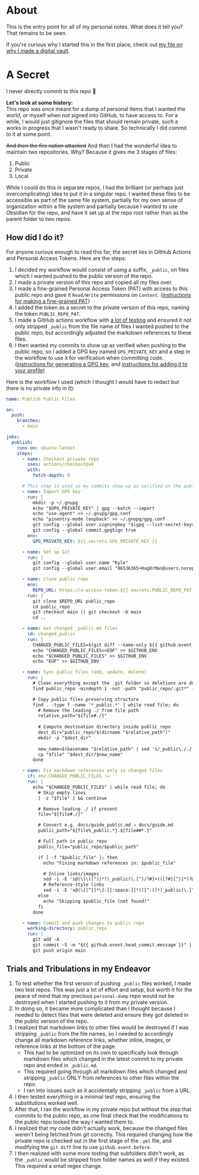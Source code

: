 # About
This is the entry point for all of my personal notes. What does it tell you? That remains to be seen.

If you're curious why I started this in the first place, check out [my file on why I made a digital vault](notes/WhyADigitalVault.md).

# A Secret
I never directly commit to this repo :exploding_head:

**Let's look at some history:**  
This repo was once meant for a dump of personal items that I wanted the world, or myself when not signed into GitHub, to have access to. For a while, I would just gitignore the files that should remain private, such a works in progress that I wasn't ready to share. So technically I did commit to it at some point.

~~And then the fire nation attacked~~ And then I had the wonderful idea to maintain two repositories. Why? Because it gives me 3 stages of files:
1. Public
2. Private
3. Local

While I could do this in separate repos, I had the brilliant (or perhaps just overcomplicating) idea to put it in a singular repo. I wanted these files to be accessible as part of the same file system, partially for my own sense of organization within a file system and partially because I wanted to use Obsidian for the repo, and have it set up at the repo root rather than as the parent folder to two repos.

## How did I do it?
For anyone curious enough to read this far, the secret lies in GitHub Actions and Personal Access Tokens. Here are the steps:
1. I decided my workflow would consist of using a suffix, `_public`, on files which I wanted pushed to the public version of the repo.
2. I made a private version of this repo and copied all my files over.
3. I made a fine-grained Personal Access Token (PAT) with access to this public repo and gave it `Read/Write` permissions on `Content`. ([instructions for making a fine-grained PAT](https://docs.github.com/en/authentication/keeping-your-account-and-data-secure/managing-your-personal-access-tokens#creating-a-fine-grained-personal-access-token))
4. I added the token as a secret to the private version of this repo, naming the token `PUBLIC_REPO_PAT`.
5. I made a GitHub actions workflow with [a lot of testing](#trials-and-tribulations-in-my-endeavor) and ensured it not only stripped `_public` from the file name of files I wanted pushed to the public repo, but accordingly adjusted the markdown references to these files.
6. I then wanted my commits to show up as verified when pushing to the public repo, so I added a GPG key named `GPG_PRIVATE_KEY` and a step in the workflow to use it for verification when committing code. ([instructions for generating a GPG key](https://docs.github.com/en/authentication/managing-commit-signature-verification/generating-a-new-gpg-key#generating-a-gpg-key), and [instructions for adding it to your profile](https://docs.github.com/en/authentication/managing-commit-signature-verification/adding-a-gpg-key-to-your-github-account#adding-a-gpg-key))

Here is the workflow I used (which I thought I would have to redact but there is no private info in it):
```yml
name: Publish Public Files

on:
  push:
    branches:
      - main

jobs:
  publish:
    runs-on: ubuntu-latest
    steps:
      - name: Checkout private repo
        uses: actions/checkout@v4
        with:
          fetch-depth: 0

      # This step is used so my commits show up as verified on the public repo
      - name: Import GPG key
        run: |
          mkdir -p ~/.gnupg
          echo "$GPG_PRIVATE_KEY" | gpg --batch --import
          echo "use-agent" >> ~/.gnupg/gpg.conf
          echo "pinentry-mode loopback" >> ~/.gnupg/gpg.conf
          git config --global user.signingkey "$(gpg --list-secret-keys --keyid-format=long | grep sec | head -n1 | awk '{print $2}' | cut -d'/' -f2)"
          git config --global commit.gpgSign true
        env:
          GPG_PRIVATE_KEY: ${{ secrets.GPG_PRIVATE_KEY }}

      - name: Set up Git
        run: |
          git config --global user.name "Kyle"
          git config --global user.email "86536365+HagOrMan@users.noreply.github.com"

      - name: Clone public repo
        env:
          REPO_URL: https://x-access-token:${{ secrets.PUBLIC_REPO_PAT }}@github.com/HagOrMan/personal-dump.git
        run: |
          git clone $REPO_URL public_repo
          cd public_repo
          git checkout main || git checkout -b main
          cd ..

      - name: Get changed _public.md files
        id: changed_public
        run: |
          CHANGED_PUBLIC_FILES=$(git diff --name-only ${{ github.event.before }} ${{ github.sha }} | grep '_public\.md$' || true)
          echo "CHANGED_PUBLIC_FILES<<EOF" >> $GITHUB_ENV
          echo "$CHANGED_PUBLIC_FILES" >> $GITHUB_ENV
          echo "EOF" >> $GITHUB_ENV

      - name: Sync public files (add, update, delete)
        run: |
          # Clean everything except the .git folder so deletions are detected
          find public_repo -mindepth 1 -not -path "public_repo/.git*" -exec rm -rf {} +

          # Copy public files preserving structure
          find . -type f -name '*_public.*' | while read file; do
            # Remove the leading ./ from file path
            relative_path="${file#./}"
            
            # Compute destination directory inside public_repo
            dest_dir="public_repo/$(dirname "$relative_path")"
            mkdir -p "$dest_dir"
            
            new_name=$(basename "$relative_path" | sed 's/_public\././')   # remove _public before the extension
            cp "$file" "$dest_dir/$new_name"
          done

      - name: Fix markdown references only in changed files
        if: env.CHANGED_PUBLIC_FILES != ''
        run: |
          echo "$CHANGED_PUBLIC_FILES" | while read file; do
            # Skip empty lines
            [ -z "$file" ] && continue

            # Remove leading ./ if present
            file="${file#./}"

            # Convert e.g. docs/guide_public.md → docs/guide.md
            public_path="${file%_public.*}.${file##*.}"

            # Full path in public repo
            public_file="public_repo/$public_path"

            if [ -f "$public_file" ]; then
              echo "Fixing markdown references in: $public_file"

              # Inline links/images
              sed -i -E 's@(\]\([^)]*?)_public(\.[^)/?#]+)([?#][^)]*)?@\1\2\3@g' "$public_file"
              # Reference-style links
              sed -i -E 's@(\[[^]]*\]:[[:space:]]*)([^:)]*)_public(\.[^)/?#]+)([?#][^)]*)?@\1\2\3\4@g' "$public_file"
            else
              echo "Skipping $public_file (not found)"
            fi
          done

      - name: Commit and push changes to public repo
        working-directory: public_repo
        run: |
          git add -A
          git commit -S -m "${{ github.event.head_commit.message }}" || echo "No changes to commit"
          git push origin main
```

## Trials and Tribulations in my Endeavor
1. To test whether the first version of pushing `_public` files worked, I made two test repos. This was just a lot of effort and setup, but worth it for the peace of mind that my precious `personal-dump` repo would not be destroyed when I started pushing to it from my private version.
2. In doing so, it became more complicated than I thought because I needed to detect files that were deleted and ensure they got deleted in the public version of the repo.
3. I realized that markdown links to other files would be destroyed if I was stripping `_public` from the file names, so I needed to accordingly change all markdown reference links, whether inline, images, or reference links at the bottom of the page.
	- This had to be optimized on its own to specifically look through markdown files which changed in the latest commit to my private repo and ended in `_public.md`.
	- This required going through all markdown files which changed and stripping `_public` ONLY from references to other files within the repo.
	- I ran into issues such as it accidentally stripping `_public` from a URL.
4. I then tested everything in a minimal test repo, ensuring the substitutions worked well.
5. After that, I ran the workflow in my private repo but without the step that commits to the public repo, as one final check that the modifications to the public repo looked the way I wanted them to.
6. I realized that my code didn't actually work, because the changed files weren't being fetched from git correctly. This required changing how the private repo is checked out in the first stage of the `.yml` file, and modifying the `git diff` line to use `github.event.before`.
7. I then realized with some more testing that subfolders didn't work, as the `_public` would be stripped from folder names as well if they existed. This required a small regex change.